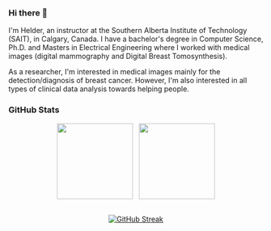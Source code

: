 ### Hi there 👋
I'm Helder, an instructor at the Southern Alberta Institute of Technology (SAIT), in Calgary, Canada. I have a bachelor's degree in Computer Science, Ph.D. and Masters in Electrical Engineering where I worked with medical images (digital mammography and Digital Breast Tomosynthesis). 

As a researcher, I'm interested in medical images mainly for the detection/diagnosis of breast cancer. However, I'm also interested in all types of clinical data analysis towards helping people.

<!--
**helderc/helderc** is a ✨ _special_ ✨ repository because its `README.md` (this file) appears on your GitHub profile.

Here are some ideas to get you started:

- 🔭 I’m currently working on ...
- 👯 I’m looking to collaborate on ...
- 🤔 I’m looking for help with ...
- 💬 Ask me about ...
- 📫 How to reach me: ...
- 😄 Pronouns: ...
- ⚡ Fun fact: ...
-->

### GitHub Stats

<div class="row" align="center">
  <div class="column">
    <img src="https://github-readme-stats.vercel.app/api?username=helderc&show_icons=true&count_private=true&hide_border=true&theme=dark" align="center" height="150px"/>
    &nbsp;
    <img src="https://github-readme-stats.vercel.app/api/top-langs/?username=helderc&hide_border=true&layout=compact&theme=dark" align="center" height="150px" /></div>
</div>

<br/>  

<div class="row" align="center">
  
[![GitHub Streak](https://github-readme-streak-stats.herokuapp.com/?user=helderc)](https://git.io/streak-stats)
  
</div>
